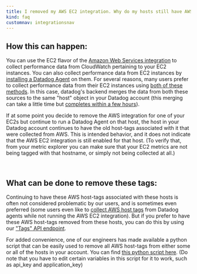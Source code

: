 ```yaml
---
title: I removed my AWS EC2 integration. Why do my hosts still have AWS tags?
kind: faq
customnav: integrationsnav
---
```


## How this can happen:

You can use the EC2 flavor of the [Amazon Web Services integration](/integrations/amazon_web_services) to collect performance data from CloudWatch pertaining to your EC2 instances. You can also collect performance data from EC2 instances by [installing a Datadog Agent](/agent) on them. For several reasons, many users prefer to collect performance data from their EC2 instances using [both of these methods](/agent/faq/why-should-i-install-the-agent-on-my-aws-instances). In this case, datadog's backend merges the data from both these sources to the same "host" object in your Datadog account (this merging can take a little time but [completes within a few hours](/integrations/faq/i-just-set-up-my-aws-integration-why-am-i-seeing-duplicate-hosts)). 

If at some point you decide to remove the AWS integration for one of your EC2s but continue to run a Datadog Agent on that host, the host in your Datadog account continues to have the old host-tags associated with it that were collected from AWS. This is intended behavior, and it does not indicate that the AWS EC2 integration is still enabled for that host. (To verify that, from your metric explorer you can make sure that your EC2 metrics are not being tagged with that hostname, or simply not being collected at all.)

 

## What can be done to remove these tags:

Continuing to have these AWS host-tags associated with these hosts is often not considered problematic by our users, and is sometimes even preferred (some users even like to [collect AWS host tags](/integrations/faq/how-do-i-pull-my-ec2-tags-without-using-the-aws-integration) from Datadog agents while not running the AWS EC2 integration). But if you prefer to have these AWS host-tags removed from these hosts, you can do this by using our ["Tags" API endpoint](/api/#tags-remove). 

For added convenience, one of our engineers has made available a python script that can be easily used to remove all AWS host-tags from either some or all of the hosts in your account. You can find [this python script here](https://github.com/DataDog/Miscellany/blob/master/remove_lingering_aws_host_tags.py). (Do note that you have to edit certain variables in this script for it to work, such as api_key and application_key)